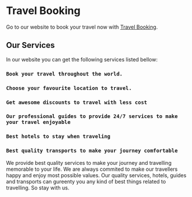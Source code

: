 # Travel Booking

Go to our website to book your travel now with [Travel Booking](https://travel-guru-d393c.web.app).

## Our Services

In our website you can get the following services listed bellow:

### `Book your travel throughout the world.`
### `Choose your favourite location to travel.`
### `Get awesome discounts to travel with less cost`
### `Our professional guides to provide 24/7 services to make your travel enjoyable`
### `Best hotels to stay when traveling`
### `Best quality transports to make your journey comfortable`

We provide best quality services to make your journey and travelling memorable to your life. We are always commited to make our travellers happy and enjoy most possible values. Our quality services, hotels, guides and transports can gureenty you any kind of best things related to travelling. So stay with us. 